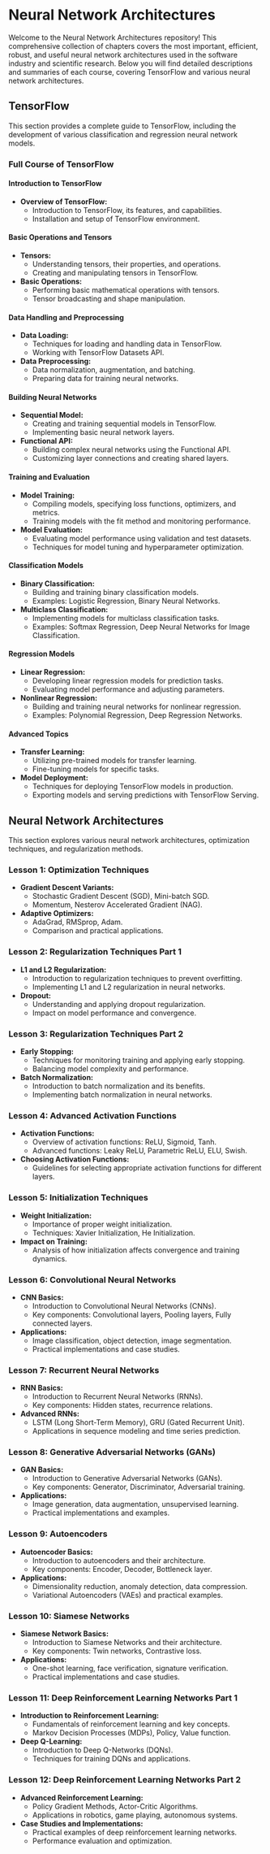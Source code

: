 # Neural Network Architectures

Welcome to the Neural Network Architectures repository! This comprehensive collection of chapters covers the most important, efficient, robust, and useful neural network architectures used in the software industry and scientific research. Below you will find detailed descriptions and summaries of each course, covering TensorFlow and various neural network architectures.

## TensorFlow
This section provides a complete guide to TensorFlow, including the development of various classification and regression neural network models.

### Full Course of TensorFlow

#### Introduction to TensorFlow
- **Overview of TensorFlow:**
  - Introduction to TensorFlow, its features, and capabilities.
  - Installation and setup of TensorFlow environment.

#### Basic Operations and Tensors
- **Tensors:**
  - Understanding tensors, their properties, and operations.
  - Creating and manipulating tensors in TensorFlow.
- **Basic Operations:**
  - Performing basic mathematical operations with tensors.
  - Tensor broadcasting and shape manipulation.

#### Data Handling and Preprocessing
- **Data Loading:**
  - Techniques for loading and handling data in TensorFlow.
  - Working with TensorFlow Datasets API.
- **Data Preprocessing:**
  - Data normalization, augmentation, and batching.
  - Preparing data for training neural networks.

#### Building Neural Networks
- **Sequential Model:**
  - Creating and training sequential models in TensorFlow.
  - Implementing basic neural network layers.
- **Functional API:**
  - Building complex neural networks using the Functional API.
  - Customizing layer connections and creating shared layers.

#### Training and Evaluation
- **Model Training:**
  - Compiling models, specifying loss functions, optimizers, and metrics.
  - Training models with the fit method and monitoring performance.
- **Model Evaluation:**
  - Evaluating model performance using validation and test datasets.
  - Techniques for model tuning and hyperparameter optimization.

#### Classification Models
- **Binary Classification:**
  - Building and training binary classification models.
  - Examples: Logistic Regression, Binary Neural Networks.
- **Multiclass Classification:**
  - Implementing models for multiclass classification tasks.
  - Examples: Softmax Regression, Deep Neural Networks for Image Classification.

#### Regression Models
- **Linear Regression:**
  - Developing linear regression models for prediction tasks.
  - Evaluating model performance and adjusting parameters.
- **Nonlinear Regression:**
  - Building and training neural networks for nonlinear regression.
  - Examples: Polynomial Regression, Deep Regression Networks.

#### Advanced Topics
- **Transfer Learning:**
  - Utilizing pre-trained models for transfer learning.
  - Fine-tuning models for specific tasks.
- **Model Deployment:**
  - Techniques for deploying TensorFlow models in production.
  - Exporting models and serving predictions with TensorFlow Serving.

## Neural Network Architectures
This section explores various neural network architectures, optimization techniques, and regularization methods.

### Lesson 1: Optimization Techniques
- **Gradient Descent Variants:**
  - Stochastic Gradient Descent (SGD), Mini-batch SGD.
  - Momentum, Nesterov Accelerated Gradient (NAG).
- **Adaptive Optimizers:**
  - AdaGrad, RMSprop, Adam.
  - Comparison and practical applications.

### Lesson 2: Regularization Techniques Part 1
- **L1 and L2 Regularization:**
  - Introduction to regularization techniques to prevent overfitting.
  - Implementing L1 and L2 regularization in neural networks.
- **Dropout:**
  - Understanding and applying dropout regularization.
  - Impact on model performance and convergence.

### Lesson 3: Regularization Techniques Part 2
- **Early Stopping:**
  - Techniques for monitoring training and applying early stopping.
  - Balancing model complexity and performance.
- **Batch Normalization:**
  - Introduction to batch normalization and its benefits.
  - Implementing batch normalization in neural networks.

### Lesson 4: Advanced Activation Functions
- **Activation Functions:**
  - Overview of activation functions: ReLU, Sigmoid, Tanh.
  - Advanced functions: Leaky ReLU, Parametric ReLU, ELU, Swish.
- **Choosing Activation Functions:**
  - Guidelines for selecting appropriate activation functions for different layers.

### Lesson 5: Initialization Techniques
- **Weight Initialization:**
  - Importance of proper weight initialization.
  - Techniques: Xavier Initialization, He Initialization.
- **Impact on Training:**
  - Analysis of how initialization affects convergence and training dynamics.

### Lesson 6: Convolutional Neural Networks
- **CNN Basics:**
  - Introduction to Convolutional Neural Networks (CNNs).
  - Key components: Convolutional layers, Pooling layers, Fully connected layers.
- **Applications:**
  - Image classification, object detection, image segmentation.
  - Practical implementations and case studies.

### Lesson 7: Recurrent Neural Networks
- **RNN Basics:**
  - Introduction to Recurrent Neural Networks (RNNs).
  - Key components: Hidden states, recurrence relations.
- **Advanced RNNs:**
  - LSTM (Long Short-Term Memory), GRU (Gated Recurrent Unit).
  - Applications in sequence modeling and time series prediction.

### Lesson 8: Generative Adversarial Networks (GANs)
- **GAN Basics:**
  - Introduction to Generative Adversarial Networks (GANs).
  - Key components: Generator, Discriminator, Adversarial training.
- **Applications:**
  - Image generation, data augmentation, unsupervised learning.
  - Practical implementations and examples.

### Lesson 9: Autoencoders
- **Autoencoder Basics:**
  - Introduction to autoencoders and their architecture.
  - Key components: Encoder, Decoder, Bottleneck layer.
- **Applications:**
  - Dimensionality reduction, anomaly detection, data compression.
  - Variational Autoencoders (VAEs) and practical examples.

### Lesson 10: Siamese Networks
- **Siamese Network Basics:**
  - Introduction to Siamese Networks and their architecture.
  - Key components: Twin networks, Contrastive loss.
- **Applications:**
  - One-shot learning, face verification, signature verification.
  - Practical implementations and case studies.

### Lesson 11: Deep Reinforcement Learning Networks Part 1
- **Introduction to Reinforcement Learning:**
  - Fundamentals of reinforcement learning and key concepts.
  - Markov Decision Processes (MDPs), Policy, Value function.
- **Deep Q-Learning:**
  - Introduction to Deep Q-Networks (DQNs).
  - Techniques for training DQNs and applications.

### Lesson 12: Deep Reinforcement Learning Networks Part 2
- **Advanced Reinforcement Learning:**
  - Policy Gradient Methods, Actor-Critic Algorithms.
  - Applications in robotics, game playing, autonomous systems.
- **Case Studies and Implementations:**
  - Practical examples of deep reinforcement learning networks.
  - Performance evaluation and optimization.
